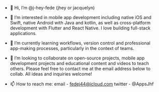 - 👋  Hi, I’m @j-hey-fede (jhey or jacquelyn)

- 👀  I’m interested in mobile app development including native iOS and Swift, native Android with Java and kotlin,
      as well as cross-platform development with Flutter and React Native. I love building full-stack applications.
      
- 🌱  I’m currently learning workflows, version control and professional app-making processes, particularly in the context of teams.

- 💞️  I’m looking to collaborate on open-source projects, mobile app development projects and educational content and videos to teach others.
      Please feel free to contact me at the email address below to collab. All ideas and inquiries welcome!

- 📫  How to reach me: 
      email - fedej44@icloud.com
      twitter - @AppsJhf

<!---
j-hey-fede/j-hey-fede is a ✨ special ✨ repository because its `README.md` (this file) appears on your GitHub profile.
You can click the Preview link to take a look at your changes.
--->
